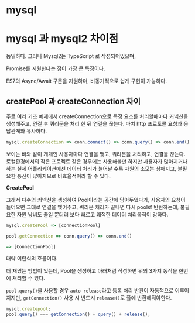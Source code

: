 # mysql

# mysql 과 mysql2 차이점

동일하다. 그러나 Mysql2는 TypeScript 로 작성되어있으며,

Promise를 지원한다는 점이 가장 큰 특징이다.

ES7의 Async/Await 구문을 지원하며, 비동기적으로 쉽게 구현이 가능하다.

## createPool 과 createConnection 차이

주로 여러 기초 예제에서 createConnection으로 특정 요소를 처리할때마다 커넥션을 생성해주고, 연결 후 쿼리문을 처리 한 뒤 연결을 끊는다. 마치 http 프로토콜 요청과 응답관계와 유사하다.

```js
mysql.createConnection => conn.connect() => conn.query() => conn.end()
```

보이는 바와 같이 개개인 사용자마다 연결을 맺고, 쿼리문을 처리하고, 연결을 끊는다. 로컬환경에서의 작은 프로젝트 같은 경우에는 사용해볼만 하지만 사용자가 많아지거나 하는 실제 어플리케이션에선 데이터 처리가 늘어날 수록 자원의 소모는 심해지고, 불필요한 통신이 많아지므로 비효율적이라 할 수 있다.

**CreatePool**

그래서 다수의 커넥션을 생성하여 Pool이라는 공간에 담아두었다가, 사용자의 요청이 들어오면 그대로 연결을 맺어주고, 쿼리문 처리가 끝나면 다시 pool로 반환하는데, 불필요한 자원 낭비도 줄일 뿐더러 보다 빠르고 쾌적한 데이터 처리목적이 강하다.

```js
mysql.createPool => [connectionPool]

pool.getConnection => conn.query() => conn.end()

=> [ConnectionPool]
```

대략 이런식의 흐름이다.

더 재밌는 방법이 있는데, Pool을 생성하고 아래처럼 작성하면 위의 3가지 동작을 한번에 처리할 수 있다.

`pool.query()`을 사용할 경우 `auto release`라고 등록 처리 반환이 자동적으로 이루어지지만, `getConnection()` 사용 시 반드시 `release()`로 풀에 반환해줘야한다.

```js
mysql.createpool;
pool.query() === getConnection() + query() + release();
```
